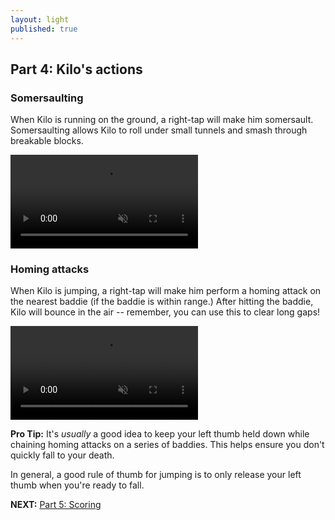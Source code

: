 ```yaml
---
layout: light
published: true
---
```


## Part 4: Kilo's actions

### Somersaulting

When Kilo is running on the ground, a right-tap will make him somersault. Somersaulting allows Kilo to roll under small tunnels and smash through breakable blocks.

<video autoplay="" loop="" muted="">
    <source type="video/webm" src="http://i.imgur.com/IuvR2ZC.webm">
    <source type="video/mp4" src="http://i.imgur.com/IuvR2ZC.mp4">
</video>

### Homing attacks

When Kilo is jumping, a right-tap will make him perform a homing attack on the nearest baddie (if the baddie is within range.) After hitting the baddie, Kilo will bounce in the air -- remember, you can use this to clear long gaps!

<video autoplay="" loop="" muted="">
    <source type="video/webm" src="http://i.imgur.com/6W6PE3s.webm">
    <source type="video/mp4" src="http://i.imgur.com/6W6PE3s.mp4">
</video>

**Pro Tip:** It's *usually* a good idea to keep your left thumb held down while chaining homing attacks on a series of baddies. This helps ensure you don't quickly fall to your death.

In general, a good rule of thumb for jumping is to only release your left thumb when you're ready to fall.

**NEXT:** [Part 5: Scoring](/manual/scoring)
